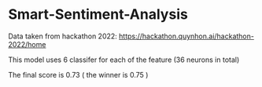 # Smart-Sentiment-Analysis

Data taken from hackathon 2022: https://hackathon.quynhon.ai/hackathon-2022/home

This model uses 6 classifer for each of the feature (36 neurons in total)

The final score is 0.73 ( the winner is 0.75 ) 
